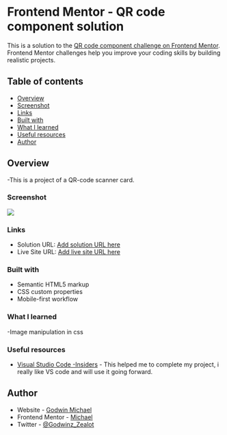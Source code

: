# Frontend Mentor - QR code component solution

This is a solution to the [QR code component challenge on Frontend Mentor](https://www.frontendmentor.io/challenges/qr-code-component-iux_sIO_H). Frontend Mentor challenges help you improve your coding skills by building realistic projects. 

## Table of contents

  - [Overview](#overview)
  - [Screenshot](#screenshot)
  - [Links](#links)
  - [Built with](#built-with)
  - [What I learned](#what-i-learned)
  - [Useful resources](#useful-resources)
  - [Author](#author)

## Overview

-This is a project of a QR-code scanner card.

### Screenshot

![](./screenshot.jpg)

### Links

- Solution URL: [Add solution URL here](https://your-solution-url.com)
- Live Site URL: [Add live site URL here](https://your-live-site-url.com)


### Built with

- Semantic HTML5 markup
- CSS custom properties
- Mobile-first workflow

### What I learned

-Image manipulation in css

### Useful resources

- [Visual Studio Code -Insiders](https://www.example.com) - This helped me to complete my project, i really like VS code and will use it going forward.

## Author

- Website - [Godwin Michael](https://www.your-site.com)
- Frontend Mentor - [Michael](https://www.frontendmentor.io/profile/yourusername)
- Twitter - [@Godwinz_Zealot](https://www.twitter.com/yourusername)
